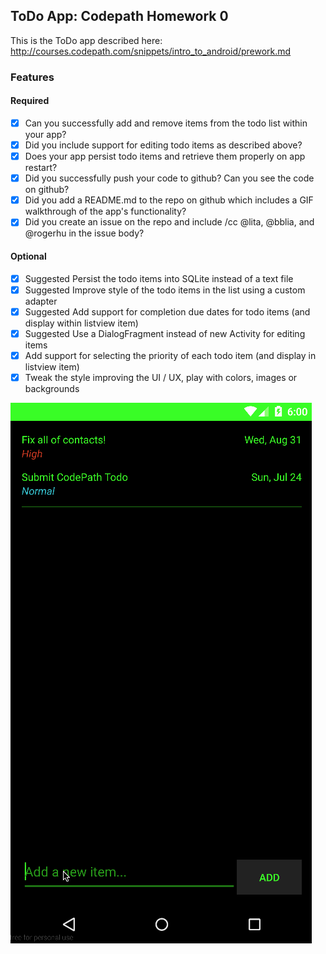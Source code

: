 ## ToDo App: Codepath Homework 0

This is the ToDo app described here: http://courses.codepath.com/snippets/intro_to_android/prework.md

### Features

#### Required
- [x] Can you successfully add and remove items from the todo list within your app?
- [x] Did you include support for editing todo items as described above?
- [x] Does your app persist todo items and retrieve them properly on app restart?
- [x] Did you successfully push your code to github? Can you see the code on github?
- [x] Did you add a README.md to the repo on github which includes a GIF walkthrough of the app's functionality?
- [x] Did you create an issue on the repo and include /cc @lita, @bblia, and @rogerhu in the issue body?

#### Optional
- [x] Suggested Persist the todo items into SQLite instead of a text file
- [x] Suggested Improve style of the todo items in the list using a custom adapter
- [x] Suggested Add support for completion due dates for todo items (and display within listview item)
- [x] Suggested Use a DialogFragment instead of new Activity for editing items
- [x] Add support for selecting the priority of each todo item (and display in listview item)
- [x] Tweak the style improving the UI / UX, play with colors, images or backgrounds

![Video Walkthrough](todo-functionality.gif)